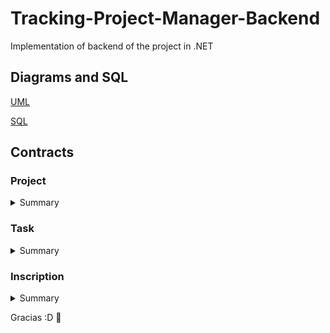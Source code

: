 # Tracking-Project-Manager-Backend
Implementation of backend of the project in .NET

## Diagrams and SQL

[UML](https://github.com/ksbcoder/Tracking-Project-Manager-Backend/blob/0a970805e4c22d0fd28f9d76a1ba57039e16c8dd/Utils/Tracking%20Project%20Manager.drawio.png)

[SQL](https://github.com/ksbcoder/Tracking-Project-Manager-Backend/blob/0a970805e4c22d0fd28f9d76a1ba57039e16c8dd/Utils/TrackingProjectManagerScript.sql)

## Contracts

### Project

<details><summary>Summary</summary>
<p>

![image](https://user-images.githubusercontent.com/55404642/232625296-ef33d176-b24f-4559-a7b3-99f18c17ea49.png)

### Post
```json
{
  "leaderID": "string",
  "name": "string",
  "description": "string"
}
  response
{
  "leaderID": "string",
  "name": "string",
  "description": "string",
  "createdAt": "2023-04-17T22:29:34.298Z",
  "openDate": "2023-04-17T22:29:34.298Z",
  "deadLine": "2023-04-17T22:29:34.298Z",
  "completedAt": "2023-04-17T22:29:34.298Z",
  "efficiencyRate": 0,
  "phase": 0,
  "stateProject": 0
}
```
### Put (Project/ID)
```json
  projectID
{
  "leaderID": "string",
  "name": "string",
  "description": "string",
  "deadLine": "2023-04-17T22:27:23.855Z",
  "stateProject": 0
}
  response
{
  "projectID": "3fa85f64-5717-4562-b3fc-2c963f66afa6",
  "leaderID": "string",
  "name": "string",
  "description": "string",
  "createdAt": "2023-04-17T22:30:59.747Z",
  "openDate": "2023-04-17T22:30:59.747Z",
  "deadLine": "2023-04-17T22:30:59.747Z",
  "completedAt": "2023-04-17T22:30:59.749Z",
  "efficiencyRate": 0,
  "phase": 0,
  "stateProject": 0
}
```
### Delete (Project/ID)
```json
  projectID
  
  response
{
  "projectID": "3fa85f64-5717-4562-b3fc-2c963f66afa6",
  "leaderID": "string",
  "name": "string",
  "description": "string",
  "createdAt": "2023-04-17T22:31:16.693Z",
  "openDate": "2023-04-17T22:31:16.693Z",
  "deadLine": "2023-04-17T22:31:16.693Z",
  "completedAt": "2023-04-17T22:31:16.693Z",
  "efficiencyRate": 0,
  "phase": 0,
  "stateProject": 0
}
```
### Get (Project/ID)
```json
  projectID
  
  response
{
  "projectID": "3fa85f64-5717-4562-b3fc-2c963f66afa6",
  "leaderID": "string",
  "name": "string",
  "description": "string",
  "createdAt": "2023-04-17T22:31:16.693Z",
  "openDate": "2023-04-17T22:31:16.693Z",
  "deadLine": "2023-04-17T22:31:16.693Z",
  "completedAt": "2023-04-17T22:31:16.693Z",
  "efficiencyRate": 0,
  "phase": 0,
  "stateProject": 0
}
```
### Put (Project/OpenProject/ID)
```json
  projectID
{
  "deadLine": "2023-04-17T22:31:51.157Z"
}
  response
{
  "projectID": "3fa85f64-5717-4562-b3fc-2c963f66afa6",
  "leaderID": "string",
  "name": "string",
  "description": "string",
  "createdAt": "2023-04-17T22:32:52.653Z",
  "openDate": "2023-04-17T22:32:52.653Z",
  "deadLine": "2023-04-17T22:32:52.653Z",
  "completedAt": "2023-04-17T22:32:52.653Z",
  "efficiencyRate": 0,
  "phase": 0,
  "stateProject": 0
}
```
### Put (Project/OpenProject/ID)
```json
  projectID
  
  response
{
  "projectID": "3fa85f64-5717-4562-b3fc-2c963f66afa6",
  "leaderID": "string",
  "name": "string",
  "description": "string",
  "createdAt": "2023-04-17T22:34:31.628Z",
  "openDate": "2023-04-17T22:34:31.628Z",
  "deadLine": "2023-04-17T22:34:31.628Z",
  "completedAt": "2023-04-17T22:34:31.628Z",
  "efficiencyRate": 0,
  "phase": 0,
  "stateProject": 0
}
```
### Get (Project/LeaderID)
```json
  leaderID
  
  response
{
  "projectID": "3fa85f64-5717-4562-b3fc-2c963f66afa6",
  "leaderID": "string",
  "name": "string",
  "description": "string",
  "createdAt": "2023-04-17T22:31:16.693Z",
  "openDate": "2023-04-17T22:31:16.693Z",
  "deadLine": "2023-04-17T22:31:16.693Z",
  "completedAt": "2023-04-17T22:31:16.693Z",
  "efficiencyRate": 0,
  "phase": 0,
  "stateProject": 0
}
```
### Get (Project/ActiveOnly)
```json
  response
[
  {
    "projectID": "ed7d4afd-d4d5-4972-99cf-3602ef836cb5",
    "leaderID": "N7daGI7budgGdWHswJUpBmS2XJw1",
    "name": "Angular ",
    "description": "Frontend Presentacion",
    "createdAt": "2023-04-16T18:57:26.117",
    "openDate": "2023-04-12T00:00:00",
    "deadLine": "2023-04-16T00:00:00",
    "completedAt": null,
    "efficiencyRate": 0,
    "phase": 0,
    "stateProject": 0
  }
]
```
### Get (Project/AllNoDeleted)
```json
  response
[
  {
    "projectID": "ed7d4afd-d4d5-4972-99cf-3602ef836cb5",
    "leaderID": "N7daGI7budgGdWHswJUpBmS2XJw1",
    "name": "Angular ",
    "description": "Frontend Presentacion",
    "createdAt": "2023-04-16T18:57:26.117",
    "openDate": "2023-04-12T00:00:00",
    "deadLine": "2023-04-16T00:00:00",
    "completedAt": null,
    "efficiencyRate": 0,
    "phase": 0,
    "stateProject": 0
  }
]
```
</p>
</details>

### Task

<details><summary>Summary</summary>
<p>

![image](https://user-images.githubusercontent.com/55404642/232625390-46207e19-ef90-448c-9b37-330cbbec8a27.png)

### Post
```json
{
  "projectID": "3fa85f64-5717-4562-b3fc-2c963f66afa6",
  "description": "string",
  "createdBy": "string",
  "deadline": "2023-04-17T22:38:49.452Z",
  "priority": 0
}
  response
{
  "projectID": "3fa85f64-5717-4562-b3fc-2c963f66afa6",
  "description": "string",
  "createdBy": "string",
  "assignedTo": "string",
  "createdAt": "2023-04-17T22:39:06.334Z",
  "assignedAt": "2023-04-17T22:39:06.334Z",
  "deadline": "2023-04-17T22:39:06.334Z",
  "completedAt": "2023-04-17T22:39:06.334Z",
  "priority": 0,
  "stateTask": 0
}
```
### Put (Task/ID)
```json
  taskID
{
  "projectID": "3fa85f64-5717-4562-b3fc-2c963f66afa6",
  "description": "string",
  "assignedTo": "string",
  "assignedAt": "2023-04-17T22:39:55.444Z",
  "deadline": "2023-04-17T22:39:55.444Z",
  "priority": 0
}
  response
{
  "taskID": 0,
  "projectID": "3fa85f64-5717-4562-b3fc-2c963f66afa6",
  "description": "string",
  "createdBy": "string",
  "assignedTo": "string",
  "createdAt": "2023-04-17T22:39:55.445Z",
  "assignedAt": "2023-04-17T22:39:55.445Z",
  "deadline": "2023-04-17T22:39:55.445Z",
  "completedAt": "2023-04-17T22:39:55.445Z",
  "priority": 0,
  "stateTask": 0
}
```
### Delete (Project/ID)
```json
  taskID
  
  response
{
  "taskID": 0,
  "projectID": "3fa85f64-5717-4562-b3fc-2c963f66afa6",
  "description": "string",
  "createdBy": "string",
  "assignedTo": "string",
  "createdAt": "2023-04-17T22:40:19.710Z",
  "assignedAt": "2023-04-17T22:40:19.711Z",
  "deadline": "2023-04-17T22:40:19.711Z",
  "completedAt": "2023-04-17T22:40:19.711Z",
  "priority": 0,
  "stateTask": 0
}
```
### Get (Task/TaskID)
```json
  taskID
  
  response
{
  "taskID": 0,
  "projectID": "3fa85f64-5717-4562-b3fc-2c963f66afa6",
  "description": "string",
  "createdBy": "string",
  "assignedTo": "string",
  "createdAt": "2023-04-17T22:40:19.710Z",
  "assignedAt": "2023-04-17T22:40:19.711Z",
  "deadline": "2023-04-17T22:40:19.711Z",
  "completedAt": "2023-04-17T22:40:19.711Z",
  "priority": 0,
  "stateTask": 0
}
```
### Get (Task/All)
```json
  response
[
  {
    "taskID": 0,
    "projectID": "3fa85f64-5717-4562-b3fc-2c963f66afa6",
    "description": "string",
    "createdBy": "string",
    "assignedTo": "string",
    "createdAt": "2023-04-17T22:41:52.549Z",
    "assignedAt": "2023-04-17T22:41:52.549Z",
    "deadLine": "2023-04-17T22:41:52.549Z",
    "completedAt": "2023-04-17T22:41:52.549Z",
    "priority": 0,
    "stateTask": 0
  }
]
```
### Get (Task/Unassigned)
```json
  leaderID
  
  response
[
  {
    "taskID": 0,
    "projectID": "3fa85f64-5717-4562-b3fc-2c963f66afa6",
    "description": "string",
    "createdBy": "string",
    "assignedTo": "string",
    "createdAt": "2023-04-17T22:41:52.549Z",
    "assignedAt": "2023-04-17T22:41:52.549Z",
    "deadLine": "2023-04-17T22:41:52.549Z",
    "completedAt": "2023-04-17T22:41:52.549Z",
    "priority": 0,
    "stateTask": 0
  }
]
```
### Get (Task/UserID)
```json
  userID
  
  response
[
  {
    "taskID": 0,
    "projectID": "3fa85f64-5717-4562-b3fc-2c963f66afa6",
    "description": "string",
    "createdBy": "string",
    "assignedTo": "string",
    "createdAt": "2023-04-17T22:42:25.861Z",
    "assignedAt": "2023-04-17T22:42:25.861Z",
    "deadLine": "2023-04-17T22:42:25.861Z",
    "completedAt": "2023-04-17T22:42:25.861Z",
    "priority": 0,
    "stateTask": 0
  }
]
```
### Put (Task/CompleteTask/ID)
```json
  taskID
  
  response
{
  "taskID": 0,
  "projectID": "3fa85f64-5717-4562-b3fc-2c963f66afa6",
  "description": "string",
  "createdBy": "string",
  "assignedTo": "string",
  "createdAt": "2023-04-17T22:44:10.756Z",
  "assignedAt": "2023-04-17T22:44:10.756Z",
  "deadline": "2023-04-17T22:44:10.756Z",
  "completedAt": "2023-04-17T22:44:10.756Z",
  "priority": 0,
  "stateTask": 0
}
```
### Put (Task/AssignTask/ID)
```json
  taskID
  userID
  
  response
{
  "taskID": 0,
  "projectID": "3fa85f64-5717-4562-b3fc-2c963f66afa6",
  "description": "string",
  "createdBy": "string",
  "assignedTo": "string",
  "createdAt": "2023-04-17T22:44:49.528Z",
  "assignedAt": "2023-04-17T22:44:49.528Z",
  "deadline": "2023-04-17T22:44:49.528Z",
  "completedAt": "2023-04-17T22:44:49.528Z",
  "priority": 0,
  "stateTask": 0
}
```
</p>
</details>

### Inscription

<details><summary>Summary</summary>
<p>

![image](https://user-images.githubusercontent.com/55404642/232626484-a09d0e42-08ee-407e-94ed-b23f49e42653.png)

### Post
```json
{
  "projectID": "3fa85f64-5717-4562-b3fc-2c963f66afa6",
  "uidUser": "string"
}
  response
{
  "projectID": "3fa85f64-5717-4562-b3fc-2c963f66afa6",
  "uidUser": "string",
  "createdAt": "2023-04-17T22:47:31.070Z",
  "stateInscription": 0
}
```
### Put (Inscription/Respond)
```json
  inscriptionID
  state
  
  response
{
  "projectID": "3fa85f64-5717-4562-b3fc-2c963f66afa6",
  "uidUser": "string",
  "createdAt": "2023-04-17T22:47:52.081Z",
  "responsedAt": "2023-04-17T22:47:52.081Z",
  "stateInscription": 0
}
```
### Delete (Inscription/ID)
```json
  taskID
  
  response
{
  "inscriptionID": "3fa85f64-5717-4562-b3fc-2c963f66afa6",
  "projectID": "3fa85f64-5717-4562-b3fc-2c963f66afa6",
  "uidUser": "string",
  "createdAt": "2023-04-17T22:49:08.949Z",
  "responsedAt": "2023-04-17T22:49:08.949Z",
  "stateInscription": 0
}
```
### Get (Inscription/UserID)
```json
  userID
  
  response
{
  "inscriptionID": "3fa85f64-5717-4562-b3fc-2c963f66afa6",
  "projectID": "3fa85f64-5717-4562-b3fc-2c963f66afa6",
  "uidUser": "string",
  "createdAt": "2023-04-17T22:49:08.949Z",
  "responsedAt": "2023-04-17T22:49:08.949Z",
  "stateInscription": 0
}
```
### Get (Inscription/NoResponded)
```json
  response
[
  {
    "inscriptionID": "3fa85f64-5717-4562-b3fc-2c963f66afa6",
    "projectID": "3fa85f64-5717-4562-b3fc-2c963f66afa6",
    "uidUser": "string",
    "createdAt": "2023-04-17T22:49:55.053Z",
    "responsedAt": "2023-04-17T22:49:55.053Z",
    "stateInscription": 0
  }
]
```
</p>
</details>

Gracias :D 🚀
